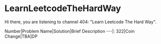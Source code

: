 # LearnLeetcodeTheHardWay
Hi there, you are listening to channel 404: "Learn Leetcode The Hard Way".

Number|Problem Name|Solution|Brief Description
---|:
322|Coin Change|TBA|DP